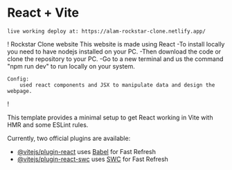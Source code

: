 # React + Vite
    live working deploy at: https://alam-rockstar-clone.netlify.app/
! Rockstar Clone website 
    This website is made using React
    -To install locally you need to have nodejs installed on your PC.
    -Then download the code or clone the repository to your PC.
    -Go to a new terminal and us the command "npm run dev" to run locally on your system.
    
    Config:
        used react components and JSX to manipulate data and design the webpage.
!

This template provides a minimal setup to get React working in Vite with HMR and some ESLint rules.

Currently, two official plugins are available:

- [@vitejs/plugin-react](https://github.com/vitejs/vite-plugin-react/blob/main/packages/plugin-react/README.md) uses [Babel](https://babeljs.io/) for Fast Refresh
- [@vitejs/plugin-react-swc](https://github.com/vitejs/vite-plugin-react-swc) uses [SWC](https://swc.rs/) for Fast Refresh

